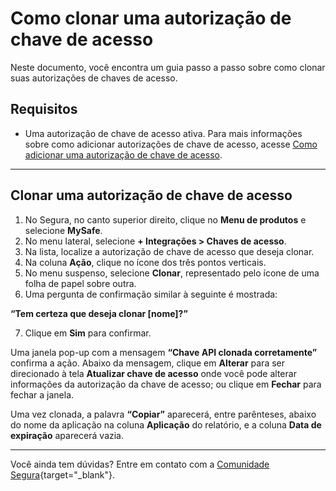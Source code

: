 # Como clonar uma autorização de chave de acesso

Neste documento, você encontra um guia passo a passo sobre como clonar suas autorizações de chaves de acesso.


## Requisitos

* Uma autorização de chave de acesso ativa. Para mais informações sobre como adicionar autorizações de chave de acesso, acesse [Como adicionar uma autorização de chave de acesso](/v4/docs/pt/mysafe-how-to-add-an-access-key-authorization).

***
## Clonar uma autorização de chave de acesso

1. No Segura, no canto superior direito, clique no **Menu de produtos** e selecione **MySafe**.
2. No menu lateral, selecione **+ Integrações > Chaves de acesso**. 
3. Na lista, localize a autorização de chave de acesso que deseja clonar. 
4. Na coluna **Ação**, clique no ícone dos três pontos verticais.
5. No menu suspenso, selecione **Clonar**, representado pelo ícone de uma folha de papel sobre outra.
6. Uma pergunta de confirmação similar à seguinte é mostrada:

**“Tem certeza que deseja clonar [nome]?”**

7. Clique em **Sim** para confirmar.

Uma janela pop-up com a mensagem **“Chave API clonada corretamente”** confirma a ação. Abaixo da mensagem, clique em **Alterar** para ser direcionado à tela **Atualizar chave de acesso** onde você pode alterar informações da autorização da chave de acesso; ou clique em **Fechar** para fechar a janela.

Uma vez clonada, a palavra **“Copiar”** aparecerá, entre parênteses, abaixo do nome da aplicação na coluna **Aplicação** do relatório, e a coluna **Data de expiração** aparecerá vazia.

***

Você ainda tem dúvidas? Entre em contato com a [Comunidade Segura](https://community.Segura.io/){target="_blank"}.
